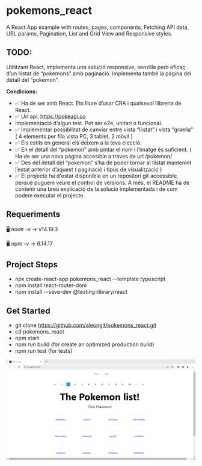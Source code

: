 # pokemons_react

A React App example with routes, pages, components, Fetching API data, URL params, Pagination, List and Grid View and Responsive styles.

## TODO:

Utilitzant React, implementa una solució responsive, senzilla però eficaç d’un
llistat de “pokemons” amb paginació. Implementa també la pàgina del detall
del “pokemon”.

**Condicions:**
* ✅ Ha de ser amb React. Ets lliure d’usar CRA i qualsevol llibreria de React.
* ✅ Url api: https://pokeapi.co
* Implementació d’algun test. Pot ser e2e, unitari o funcional.
* ✅ Implementar possibilitat de canviar entre vista “llistat” i vista “graella” ( 4 elements per fila vista PC, 3 tablet, 2 mòvil )
* ✅ Els estils en general els deixem a la teva elecció.
* ✅ En el detall del “pokemon” amb pintar el nom i l’imatge és suficient. ( Ha de ser una nova pàgina accesible a traves de url /pokemon/<id>
* ✅ Des del detall del “pokemon” s’ha de poder tornar al llistat mantenint l’estat anterior d’aquest ( paginació i tipus de visualització )
* ✅ El projecte ha d'estar disponible en un repositori git accessible, perquè puguem veure el control de versions. A més, el README ha de contenir una breu explicació de la solució implementada i de com podem executar el projecte.

## Requeriments

🖥️ node -v
→ v14.19.3

🖥️ npm -v
→ 6.14.17


## Project Steps
- npx create-react-app pokemons_react --template typescript
- npm install react-router-dom
- npm install --save-dev @testing-library/react


## Get Started
- git clone https://github.com/aleongit/pokemons_react.git
- cd pokemons_react
- npm start
- npm run build (for create an optimized production build)
- npm run test (for tests)


![Screenshot](public/img/1.png)